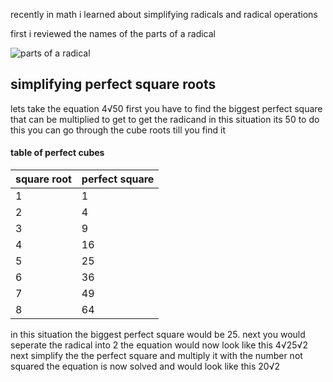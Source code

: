 recently in math i learned about simplifying radicals and radical operations

first i reviewed the names of the parts of a radical
 
![parts of a radical](https://study.com/cimages/multimages/16/radical_image.jpg)

## simplifying perfect square roots 

lets take the equation 4√50 first you have to find the biggest perfect square that can be multiplied to get to get the radicand in this situation its 50 to do this you can go through the cube roots till you find it 

#### table of perfect cubes 

 |square root|perfect square|
 |---------|------------|
 |1        |1           |
 |2        |4           |
 |3        |9           |
 |4        |16          |
 |5        |25          |
 |6        |36          |
 |7        |49          |
 |8        |64          |

in this situation the biggest perfect square would be 25. next you would seperate the radical into 2 the equation would now look like this 4√25√2 next simplify the the perfect square and multiply it with the number not squared the equation is now solved and would look like this 20√2  
